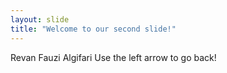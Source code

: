 ```yaml
---
layout: slide
title: "Welcome to our second slide!"
---
```

Revan Fauzi Algifari
Use the left arrow to go back!
